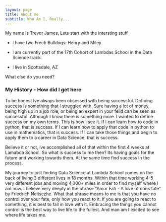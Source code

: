 ```yaml
---
layout: page
title: About me
subtitle: Who Am I, Really...
---
```


My name is Trevor James, Lets start with the intersting stuff

- I have two Frech Bulldogs: Henry and Miley

- I am currently part of the 17th Cohort of Lambdas School in the Data Science track. 

- I live in Scottsdale, AZ

What else do you need?

### My History - How did I get here

To be honest Ive always been obsessed with being successful. Defining success is something that I struggled with. Sure having a lot of money, being high up in a job role, or being an expert in your feild can be seen as successful. Although I know there is something more. I wanted to define success on my own terms. This is how I see it. If I can learn how to code in python, that is success. If I can learn how to apply that code in python to use in mathematics, that is success. If I can take those things and begin to apply them to a career in Data Science, that is success. 

Believe it or not, ive accomplished all of that within the first 4 weeks at Lamabda School. So what is success to me then? Its having goals for the future and working towards them. At the same time find success in the process. 

My journey to just finding Data Science at Lambda School comes on the back of living 3 different lives in 18 months. Within that time working 4-5 very different jobs and moving 4,000+ miles in order to find myself where I am now. I believe very deeply in the phrase "Amor Fati - A love of ones fate" by Friedrich Neitsczhe. What that phrase means to me is that you have no control over your fate, only how you react to it. If you are going to react to something, it is best to fall in love with it. Embracing the things you cannot control is the best way to live life to the fullest. And man am I excited to see where life takes me. 
